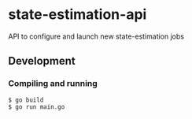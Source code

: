 # state-estimation-api
API to configure and launch new state-estimation jobs

## Development

### Compiling and running

    $ go build
    $ go run main.go